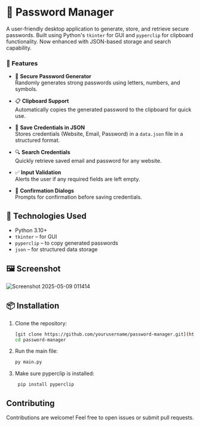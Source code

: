 # 🔐 Password Manager

A user-friendly desktop application to generate, store, and retrieve secure passwords. Built using Python's `tkinter` for GUI and `pyperclip` for clipboard functionality. Now enhanced with JSON-based storage and search capability.

### 🚀 Features

- 🔑 **Secure Password Generator**  
  Randomly generates strong passwords using letters, numbers, and symbols.

- 📋 **Clipboard Support**  
  Automatically copies the generated password to the clipboard for quick use.

- 📝 **Save Credentials in JSON**  
  Stores credentials (Website, Email, Password) in a `data.json` file in a structured format.

- 🔍 **Search Credentials**  
  Quickly retrieve saved email and password for any website.

- ✅ **Input Validation**  
  Alerts the user if any required fields are left empty.

- 💬 **Confirmation Dialogs**  
  Prompts for confirmation before saving credentials.

## 🧱 Technologies Used

- Python 3.10+
- `tkinter` – for GUI
- `pyperclip` – to copy generated passwords
- `json` – for structured data storage

## 🖼️ Screenshot

![Screenshot 2025-05-09 011414](https://github.com/user-attachments/assets/96b30d3c-eb8a-4414-bf83-3823eea6e61f)

## 📦 Installation

1. Clone the repository:
   ```bash
   [git clone https://github.com/yourusername/password-manager.git](https://github.com/Dinesh99673/Password_Manager.git)
   cd password-manager

2. Run the main file:  
   ```bash
   py main.py

3. Make sure pyperclip is installed:
   ```bash
    pip install pyperclip


## Contributing

Contributions are welcome! Feel free to open issues or submit pull requests.
